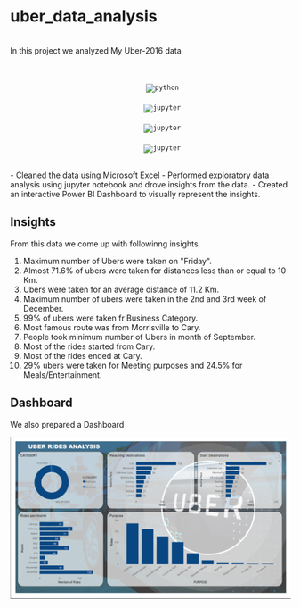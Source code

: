 # uber_data_analysis
<br>
In this project we analyzed My Uber-2016 data
<br><br>

<p align="center">
    <code>
      <img alt="python" width="26px" src="https://img.icons8.com/color/240/000000/python.png">
    </code>
    <code>
      <img alt="jupyter" width="26px" src="https://img.icons8.com/fluency/48/000000/jupyter.png">
    </code>
   <code>
      <img alt="jupyter" width="26px"  src="https://img.icons8.com/color/48/000000/power-bi.png">
    </code>
   <code>
      <img alt="jupyter" width="26px"  src="https://img.icons8.com/color/48/000000/microsoft-excel-2019--v1.png">
    </code>
</p>
- Cleaned the data using Microsoft Excel
- Performed exploratory data analysis using jupyter notebook and drove insights from the data.
- Created an interactive Power BI Dashboard to visually represent the insights.

## Insights
From this data we come up with followinng insights
1. Maximum number of Ubers were taken on "Friday".
2. Almost 71.6% of ubers were taken for distances less than or equal to 10 Km.
3. Ubers were taken for an average distance of 11.2 Km.
4. Maximum number of ubers were taken in the 2nd and 3rd week of December.
5. 99% of ubers were taken fr Business Category.
6. Most famous route was from Morrisville to Cary.
7. People took minimum number of Ubers in month of September.
8. Most of the rides started from Cary.
9. Most of the rides ended at Cary.
10. 29% ubers were taken for Meeting purposes and 24.5% for Meals/Entertainment.

## Dashboard
We also prepared a Dashboard 

<img src="https://github.com/Mehak0268/uber_data_analysis/blob/main/Dashboard.png">
